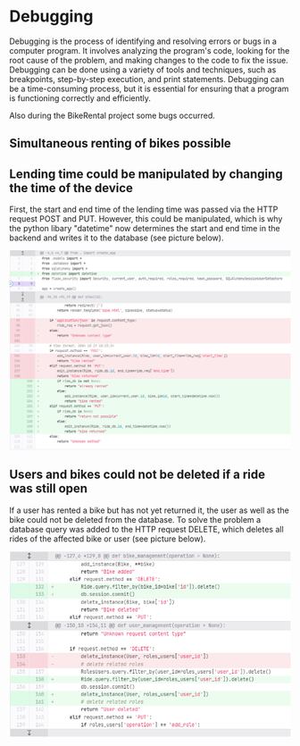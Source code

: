 # Debugging
Debugging is the process of identifying and resolving errors or bugs in a computer program. It involves analyzing the program's code, looking for the root cause of the problem, and making changes to the code to fix the issue. Debugging can be done using a variety of tools and techniques, such as breakpoints, step-by-step execution, and print statements. Debugging can be a time-consuming process, but it is essential for ensuring that a program is functioning correctly and efficiently.

Also during the BikeRental project some bugs occurred.

## Simultaneous renting of bikes possible


## Lending time could be manipulated by changing the time of the device
First, the start and end time of the lending time was passed via the HTTP request POST and PUT. However, this could be manipulated, which is why the python libary "datetime" now determines the start and end time in the backend and writes it to the database (see picture below).

![bugfixing_1.png](./bugfixing_1.png)

## Users and bikes could not be deleted if a ride was still open
If a user has rented a bike but has not yet returned it, the user as well as the bike could not be deleted from the database. To solve the problem a database query was added to the HTTP request DELETE, which deletes all rides of the affected bike or user (see picture below).

![bugfixing_2.png](./bugfixing_2.png)

